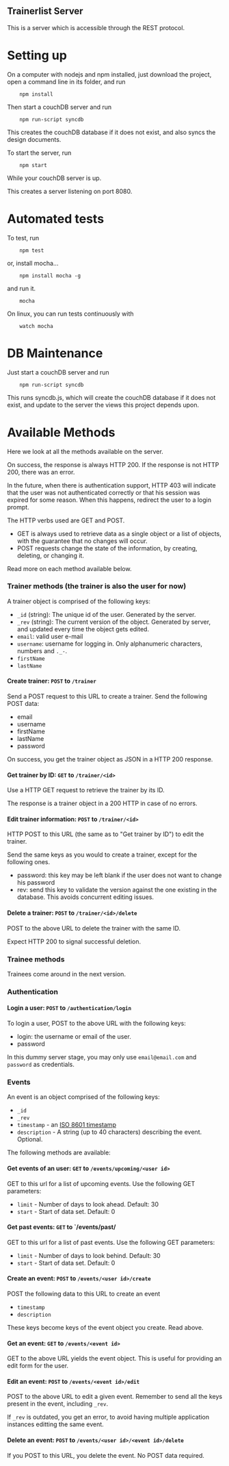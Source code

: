 Trainerlist Server
------------------

This is a server which is accessible through the REST protocol.


Setting up
==========

On a computer with nodejs and npm installed, just download the project, open a command line in its folder, and run

        npm install

Then start a couchDB server and run

        npm run-script syncdb

This creates the couchDB database if it does not exist, and also syncs the design documents.

To start the server, run

        npm start

While your couchDB server is up.

This creates a server listening on port 8080.


Automated tests
===============

To test, run

        npm test

or, install mocha...

        npm install mocha -g

and run it.
        
        mocha

On linux, you can run tests continuously with

        watch mocha


DB Maintenance
==============

Just start a couchDB server and run

        npm run-script syncdb

This runs syncdb.js, which will create the couchDB database if it does not exist, and update to the server the views this project depends upon.


Available Methods
=================

Here we look at all the methods available on the server.

On success, the response is always HTTP 200. If the response is not HTTP 200, there was an error.

In the future, when there is authentication support, HTTP 403 will indicate that the user was not authenticated correctly or that his session was expired for some reason. When this happens, redirect the user to a login prompt.

The HTTP verbs used are GET and POST.

 - GET is always used to retrieve data as a single object or a list of objects, with the guarantee that no changes will occur.
 - POST requests change the state of the information, by creating, deleting, or changing it.

Read more on each method available below.


### Trainer methods (the trainer is also the user for now)

A trainer object is comprised of the following keys:

 - `_id` (string): The unique id of the user. Generated by the server.
 - `_rev` (string): The current version of the object. Generated by server, and updated every time the object gets edited.
 - `email`: valid user e-mail
 - `username`: username for logging in. Only alphanumeric characters, numbers and `._-`.
 - `firstName`
 - `lastName`


#### Create trainer: `POST` to `/trainer`

Send a POST request to this URL to create a trainer. Send the following POST data:

 - email
 - username
 - firstName
 - lastName
 - password

On success, you get the trainer object as JSON in a HTTP 200 response.


#### Get trainer by ID: `GET` to `/trainer/<id>`

Use a HTTP GET request to retrieve the trainer by its ID.

The response is a trainer object in a 200 HTTP in case of no errors. 


#### Edit trainer information: `POST` to `/trainer/<id>`

HTTP POST to this URL (the same as to "Get trainer by ID") to edit the trainer.

Send the same keys as you would to create a trainer, except for the following ones.

 - password: this key may be left blank if the user does not want to change his password
 - rev: send this key to validate the version against the one existing in the database. This avoids concurrent editing issues.


#### Delete a trainer: `POST` to `/trainer/<id>/delete`

POST to the above URL to delete the trainer with the same ID.

Expect HTTP 200 to signal successful deletion.


### Trainee methods

Trainees come around in the next version.


### Authentication

#### Login a user: `POST` to `/authentication/login`

To login a user, POST to the above URL with the following keys:

 - login: the username or email of the user.
 - password

In this dummy server stage, you may only use `email@email.com` and `password` as credentials.


### Events

An event is an object comprised of the following keys:

 - `_id`
 - `_rev`
 - `timestamp` - an [ISO 8601 timestamp](http://en.wikipedia.org/wiki/ISO_8601)
 - `description` - A string (up to 40 characters) describing the event. Optional.

The following methods are available:


#### Get events of an user: `GET` to `/events/upcoming/<user id>`

GET to this url for a list of upcoming events. Use the following GET parameters:

 - `limit` - Number of days to look ahead. Default: 30
 - `start` - Start of data set. Default: 0


#### Get past events: `GET` to `/events/past/<user id>

GET to this url for a list of past events. Use the following GET parameters:

 - `limit` - Number of days to look behind. Default: 30
 - `start` - Start of data set. Default: 0


#### Create an event: `POST` to `/events/<user id>/create`

POST the following data to this URL to create an event

 - `timestamp`
 - `description`

These keys become keys of the event object you create. Read above.


#### Get an event: `GET` to `/events/<event id>`

GET to the above URL yields the event object. This is useful for providing an edit form for the user.


#### Edit an event: `POST` to `/events/<event id>/edit`

POST to the above URL to edit a given event. Remember to send all the keys present in the event, including `_rev`.

If `_rev` is outdated, you get an error, to avoid having multiple application instances editting the same event.


#### Delete an event: `POST` to `/events/<user id>/<event id>/delete`

If you POST to this URL, you delete the event. No POST data required.


